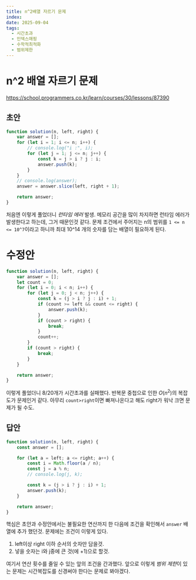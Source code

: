 ```yaml
---
title: n^2배열 자르기 문제
index:
date: 2025-09-04
tags:
  - 시간초과
  - 인덱스매핑
  - 수학적최적화
  - 범위제한
---
```

# n^2 배열 자르기 문제
https://school.programmers.co.kr/learn/courses/30/lessons/87390
## 초안
```js
function solution(n, left, right) {
    var answer = [];
    for (let i = 1; i <= n; i++) {
        // console.log("i :", i);
        for (let j = 1; j <= n; j++) {
            const k = j > i ? j : i;
            answer.push(k);
        }
    }
    // console.log(answer);
    answer = answer.slice(left, right + 1);

    return answer;
}
```
처음엔 이렇게 풀었더니 *런타임 에러* 발생.
메모리 공간을 많이 차지하면 런타임 에러가 발생한다고 하는데, 그거 때문인것 같다.
문제 조건에서 주어지는 n의 범위를 `1 <= n <= 10^7`이라고 하니까 최대 10^14 개의 숫자를 담는 배열이 필요하게 된다.

# 수정안
```js
function solution(n, left, right) {
	var answer = [];
	let count = 0;
	for (let i = 0; i < n; i++) {
		for (let j = 0; j < n; j++) {
			const k = (j > i ? j : i) + 1;
			if (count >= left && count <= right) {
				answer.push(k);
			}
			if (count > right) {
				break;
			}
			count++;
		}
		if (count > right) {
			break;
		}
	}

	return answer;
}
```

이렇게 풀었더니 8/20개가 시간초과를 실패했다.
반복문 중첩으로 인한 $O(n^2)$의 복잡도가 문제인거 같다. 
아무리 `count>right`이면 빠져나온다고 해도 right가 워낙 크면 문제가 될 수도.

## 답안
```js
function solution(n, left, right) {
	const answer = [];

	for (let a = left; a <= right; a++) {
		const i = Math.floor(a / n);
		const j = a % n;
		// console.log(j, k);

		const k = (j > i ? j : i) + 1;
		answer.push(k);
	}

	return answer;
}
```

핵심은 초안과 수정안에서는 불필요한 연산까지 한 다음에 조건을 확인해서 `answer` 배열에 추가 했던것.
문제에는 조건이 이렇게 있다.
1. left이상 right 이하 순서의 숫자만 담을것.
2. 넣을 숫자는 i와 j중에 큰 것(에 +1)으로 할것.

여기서 연산 횟수를 줄일 수 있는 앞의 조건을 간과했다.
앞으로 이렇게 *범위 제한*이 있는 문제는 시간복잡도를 신경써야 한다는 문제로 봐야겠다.
